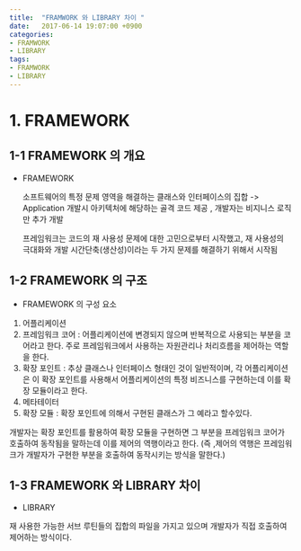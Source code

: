 ```yaml
---
title:  "FRAMWORK 와 LIBRARY 차이 "
date:   2017-06-14 19:07:00 +0900
categories: 
- FRAMWORK 
- LIBRARY 
tags: 
- FRAMWORK 
- LIBRARY
---
```




# 1. FRAMEWORK

## 1-1 FRAMEWORK 의 개요
  
  - FRAMEWORK 
    
    소프트웨어의 특정 문제 영역을 해결하는 클래스와 인터페이스의 집합 
    -> Application 개발시 아키텍처에 해당하는 골격 코드 제공 , 개발자는 비지니스 로직만 추가 개발 

    프레임워크는 코드의 재 사용성 문제에 대한 고민으로부터 시작했고, 재 사용성의 극대화와 개발 시간단축(생산성)이라는 두 가지 문제를 해결하기 위해서 시작됨

## 1-2 FRAMEWORK 의 구조

  -  FRAMEWORK 의 구성 요소 
  1. 어플리케이션 
  2. 프레임워크 코어 : 어플리케이션에 변경되지 않으며 반복적으로 사용되는 부분을 코어라고 한다.
     주로 프레임워크에서 사용하는 자원관리나 처리흐름을 제어하는 역할을 한다. 
  3. 확장 포인트 : 추상 클래스나  인터페이스 형태인 것이 일반적이며, 각 어플리케이션은 이 확장 포인트를 사용해서
     어플리케이션의 특정 비즈니스를 구현하는데 이를 확장 모듈이라고 한다.
  4. 메타테이터 
  5. 확장 모듈 : 확장 포인트에 의해서 구현된 클래스가 그 예라고 할수있다.

  개발자는 확장 포인트를 활용하여 확장 모듈을 구현하면 그 부분을 프레임워크 코어가 호출하여 동작됨을 말하는데 
  이를 제어의 역행이라고 한다. (즉 ,제어의 역행은  프레임워크가 개발자가 구현한 부분을 호출하여 동작시키는 방식을 말한다.)

## 1-3 FRAMEWORK 와 LIBRARY 차이
   - LIBRARY
   
   재 사용한 가능한 서브 루틴들의 집합의 파일을 가지고 있으며 개발자가 직접 호출하여 
   제어하는 방식이다.


    




